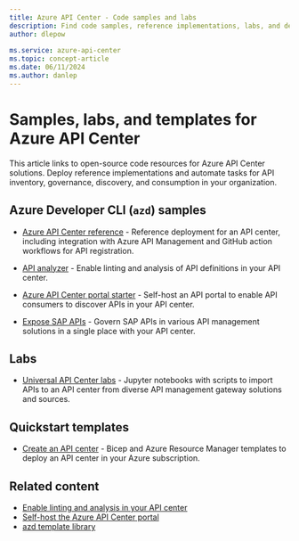 ```yaml
---
title: Azure API Center - Code samples and labs
description: Find code samples, reference implementations, labs, and deployment templates to create, populate, and govern your Azure API center.
author: dlepow
 
ms.service: azure-api-center
ms.topic: concept-article
ms.date: 06/11/2024
ms.author: danlep 
---
```


# Samples, labs, and templates for Azure API Center

This article links to open-source code resources for Azure API Center solutions. Deploy reference implementations and automate tasks for API inventory, governance, discovery, and consumption in your organization.

## Azure Developer CLI (`azd`) samples

* [Azure API Center reference](https://github.com/Azure-Samples/APICenter-Reference) - Reference deployment for an API center, including integration with Azure API Management and GitHub action workflows for API registration.

* [API analyzer](https://github.com/Azure/APICenter-Analyzer) - Enable linting and analysis of API definitions in your API center. 

* [Azure API Center portal starter](https://github.com/Azure/APICenter-Portal-Starter) - Self-host an API portal to enable API consumers to discover APIs in your API center.

* [Expose SAP APIs](https://github.com/Azure-Samples/azd-apic-sap/) - Govern SAP APIs in various API management solutions in a single place with your API center.

## Labs

* [Universal API Center labs](https://github.com/Azure-Samples/universal-api-center) - Jupyter notebooks with scripts to import APIs to an API center from diverse API management gateway solutions and sources.

## Quickstart templates

* [Create an API center](/samples/azure/azure-quickstart-templates/azure-api-center-create/) - Bicep and Azure Resource Manager templates to deploy an API center in your Azure subscription.

## Related content

* [Enable linting and analysis in your API center](enable-api-analysis-linting.md)
* [Self-host the Azure API Center portal](enable-api-center-portal.md)
* [azd template library](https://azure.github.io/awesome-azd/)